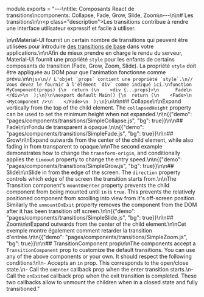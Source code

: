 module.exports = "---\ntitle: Composants React de transitions\ncomponents: Collapse, Fade, Grow, Slide, Zoom\n---\n\n# Les transitions\n\n<p class=\"description\">Les transitions contribue à rendre une interface utilisateur expressif et facile à utiliser.</p>\n\nMaterial-UI fournit un certain nombre de transitions qui peuvent être utilisées pour introduire [des transitions de base](https://material.io/design/motion/) dans votre applications.\n\nAfin de mieux prendre en charge le rendu du serveur, Material-UI fournit une propriété `style` pour les enfants de certains composants de transition (Fade, Grow, Zoom, Slide). La propriété `style` doit être appliquée au DOM pour que l'animation fonctionne comme prévu.\n\n```jsx\n// L'objet `props` contient une propriété `style`.\n// Vous devez le fournir à l'élément `div` comme indiqué ici.\nfunction MyComponent(props) {\n  return (\n    <div {...props}>\n      Fade\n    </div>\n  );\n}\n\nexport default Main() {\n  return (\n    <Fade>\n      <MyComponent />\n    </Fade>\n  );\n}\n```\n\n## Collapse\n\nExpand vertically from the top of the child element. The `collapsedHeight` property can be used to set the minimum height when not expanded.\n\n{{\"demo\": \"pages/components/transitions/SimpleCollapse.js\", \"bg\": true}}\n\n## Fade\n\nFondu de transparent à opaque.\n\n{{\"demo\": \"pages/components/transitions/SimpleFade.js\", \"bg\": true}}\n\n## Grow\n\nExpand outwards from the center of the child element, while also fading in from transparent to opaque.\n\nThe second example demonstrates how to change the `transform-origin`, and conditionally applies the `timeout` property to change the entry speed.\n\n{{\"demo\": \"pages/components/transitions/SimpleGrow.js\", \"bg\": true}}\n\n## Slide\n\nSlide in from the edge of the screen. The `direction` property controls which edge of the screen the transition starts from.\n\nThe Transition component's `mountOnEnter` property prevents the child component from being mounted until `in` is `true`. This prevents the relatively positioned component from scrolling into view from it's off-screen position. Similarly the `unmountOnExit` property removes the component from the DOM after it has been transition off screen.\n\n{{\"demo\": \"pages/components/transitions/SimpleSlide.js\", \"bg\": true}}\n\n## Zoom\n\nExpand outwards from the center of the child element.\n\nCet exemple montre également comment retarder la transition d'entrée.\n\n{{\"demo\": \"pages/components/transitions/SimpleZoom.js\", \"bg\": true}}\n\n## TransitionComponent prop\n\nThe components accept a `TransitionComponent` prop to customize the default transitions. You can use any of the above components or your own. It should respect the following conditions:\n\n- Accepts an `in` prop. This corresponds to the open/close state.\n- Call the `onEnter` callback prop when the enter transition starts.\n- Call the `onExited` callback prop when the exit transition is completed. These two callbacks allow to unmount the children when in a closed state and fully transitioned."